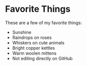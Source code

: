 # Favorite Things

These are a few of my favorite things:

- Sunshine
- Raindrops on roses
- Whiskers on cute animals
- Bright copper kettles
- Warm woolen mittens
- Not editing directly on GitHub

